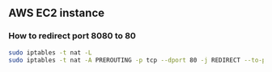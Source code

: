 

## AWS EC2 instance
### How to redirect port 8080 to 80
```bash
sudo iptables -t nat -L
sudo iptables -t nat -A PREROUTING -p tcp --dport 80 -j REDIRECT --to-ports 8080 # 8080 -> 8080
```
